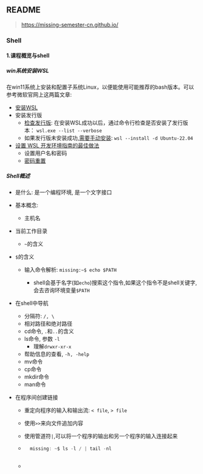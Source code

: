 
## README

> <https://missing-semester-cn.github.io/>

### Shell

#### 1.课程概览与shell

##### win系统安装WSL

在win11系统上安装和配置子系统Linux，以便能使用可能推荐的bash版本。可以参考微软官网上这两篇文章:

* [安装WSL](https://learn.microsoft.com/zh-cn/windows/wsl/install)
* 安装发行版
  * [检查发行版](https://learn.microsoft.com/zh-cn/windows/wsl/install#check-which-version-of-wsl-you-are-running): 在安装WSL成功以后，通过命令行检查是否安装了发行版本： `wsl.exe --list --verbose`
  * 如果发行版未安装成功,[需要手动安装](https://learn.microsoft.com/zh-cn/windows/wsl/install#:~:text=%E8%AF%B7%E5%B0%9D%E8%AF%95%E8%BF%90%E8%A1%8C%20wsl%20%2D%2Dlist%20%2D%2Donline%20%E4%BB%A5%E6%9F%A5%E7%9C%8B%E5%8F%AF%E7%94%A8%E5%8F%91%E8%A1%8C%E7%89%88%E5%88%97%E8%A1%A8%E5%B9%B6%E8%BF%90%E8%A1%8C%20wsl%20%2D%2Dinstall%20%2Dd%20%3CDistroName%3E%20%E4%BB%A5%E5%AE%89%E8%A3%85%E5%8F%91%E8%A1%8C%E7%89%88): `wsl --install -d Ubuntu-22.04`
* [设置 WSL 开发环境指南的最佳做法](https://learn.microsoft.com/zh-cn/windows/wsl/setup/environment#set-up-your-linux-username-and-password)
  * 设置用户名和密码
  * [密码重置](https://learn.microsoft.com/zh-cn/windows/wsl/setup/environment#set-up-your-linux-username-and-password:~:text=%E7%A1%AE%E8%AE%A4%E6%96%B0%E5%AF%86%E7%A0%81%E3%80%82-,%E5%A6%82%E6%9E%9C%E5%BF%98%E8%AE%B0%E4%BA%86%20Linux%20%E5%88%86%E5%8F%91%E7%89%88%E7%9A%84%E5%AF%86%E7%A0%81%EF%BC%9A,-%E8%AF%B7%E6%89%93%E5%BC%80%20PowerShell)



##### Shell概述

* 是什么:  是一个编程环境, 是一个文字接口

* 基本概念:

  * 主机名
* 当前工作目录
  * `~`的含义
* `$`的含义
  * 输入命令解析: `missing:~$ echo $PATH`

    * shell会基于名字(如`echo`)搜索这个指令,如果这个指令不是shell关键字,会去咨询环境变量`$PATH`

* 在shell中导航

    * 分隔符: `/, \`
    * 相对路径和绝对路径
    * cd命令, `.`和`..`的含义
    * ls命令, 参数 `-l`
      * 理解`drwxr-xr-x`
    * 帮助信息的查看, `-h, -help`
    * mv命令
    * cp命令
    * mkdir命令
    * man命令
    
* 在程序间创建链接

    * 重定向程序的输入和输出流: `< file`, `> file`

    * 使用`>>`来向文件追加内容

    * 使用管道符`|`,可以将一个程序的输出和另一个程序的输入连接起来

    * ```js
        missing: ~$ ls -l / | tail -nl
        
        ```

    * 


